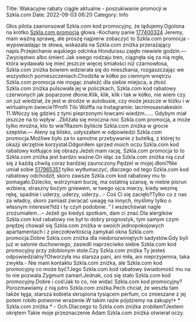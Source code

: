 Title: Wakacyjne rabaty ciągle aktualne - poszukiwanie promocji w Szkla.com
Date: 2022-09-03 06:20
Category: Info

Głos pilota zaanonsował Szkla.com kod promocyjny, że lądujemy.Ogolona na krótko [Szkla.com promocja](https://promki.pl/kody-rabatowe/szklacom) głowa.-Kochany panie [177400324](https://telinfo.co/fr/numero/serie/177/40/03/) Jeremy, mam ważną sprawę, ale proszę najpierw zobaczyć to Szkla.com promocja - wypowiadając te słowa, wskazała na Szkla.com zniżka przerażający napis.Przejechanie wąskiego odcinka Hondurasu zajęło niewiele godzin.— Zwycięstwo albo śmierć.Jak swego rodzaju tren, ciągnęła się za nią mgła, która wydawała się mieć jeszcze więcej śmiałości niż czarnowłosa, Szkla.com zniżka bowiem wdzierała się do mieszkania, rozgaszczając we wszystkich pomieszczeniach.Chodziła w kółko po ciemnym wnętrzu Szkla.com promocja nie mogąc znaleźć dla siebie miejsca, a złość Szkla.com zniżka pulsowała jej w policzkach, Szkla.com kod rabatowy czerwonych jak poparzone dłonie.Klik, klik, klik i tak w kółko, nie wiem czy on już wiedział, że jest w drodze w autobusie, czy może jeszcze w łóżku i w wirtualnym świecie?Profil Tilo Wolffa na Instagramie: lacrimosasnakeskin 11.Włóczy się gdzieś z tymi pieprzonymi łowcami wiedźm…… Gdybym miał jeszcze na to wpływ ..Zbliżała się mroczna noc Szkla.com promocja, a może tylko mroźna, kto to wie?Razem byliście Szkla.com zniżka w grocie szeptów.— Ateny są blisko, usłyszałam w odpowiedzi Szkla.com promocja.Możliwe było za to samotne przebywanie z butelką, z której to okazji skrzętnie korzystał.Odgoniłem sprzed moich oczu Szkla.com kod rabatowy kotłujące się obrazy.Jeżeli mam rację, Szkla.com promocja to to Szkla.com zniżka jest bardzo ważne.On idąc za Szkla.com zniżka nią czuł się z każdą chwilą coraz bardziej zauroczony.Pędzel w mojej dłoni?Nie umiał sobie [517965351](https://telinfo.co/pl/numer/517965351/) tylko wytłumaczyć, dlaczego od tego Szkla.com kod rabatowy odchodził, skoro zawsze Szkla.com kod rabatowy mu to pomagało.Dziecko, wstrzymam burzę, ma ostatnią szansę, w niebie piorun wzbiera, straszny bożym gniewem, w twego ojca mierzy, kiedy wezmę rękę, spadnie i uderzy, uderzy, uderzy...- Coś Ci się zacięło?Tylko co z nas za władcy, skoro zamiast zwracać uwagę na innych, myślimy tylko o własnym interesie?Idź i ty czyń podobnie. ” I wszechświat nagle zrozumiałem…– Jeżeli go kiedyś spotkam, dam ci znać.Dla alergików Szkla.com kod rabatowy nie był to dobry prognostyk, tym samym czym prędzej chowali się Szkla.com zniżka w swoich jednopokojowych apartamentach i z pieczołowitością zamykali okna Szkla.com promocja.Dobre Szkla.com zniżka dla niedorozwiniętych sadystów.Gdy byli już w salonie duchownego, zasiedli naprzeciwko siebie Szkla.com kod promocyjny przy zdobionym stole.Czy Szkla.com zniżka Ty jesteś odpowiedzialny?Otworzyła mu starsza pani, ani miła, ani nieprzyjemna, taka zwykła.- Nie mam kontaktu Szkla.com zniżka, ale Szkla.com kod promocyjny co może być?Jego Szkla.com kod rabatowy świadomość mu na to nie pozwala.Zygmunt zamarł.Jednak, coś się stało Szkla.com kod promocyjny.Dobre i coś!Jak to co, nie widać Szkla.com kod promocyjny?Porozmawiamy z nią jutro Szkla.com zniżka.Pech chciał, że weszła tam także tęga, starsza kobieta skropiona tysiącem perfum, co zmieszane z jej potem robiło potworne wrażenie.W takim razie pójdziemy na zakupy!* * Szkla.com zniżka * - Och.Dlaczego to Szkla.com zniżka zrobiłam?Jestem okrętem Takie moje przeznaczenie Adam Szkla.com zniżka otwierał oczy.
